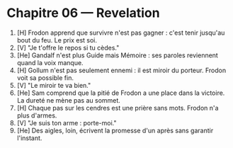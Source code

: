 # Chapitre 06 — Revelation

1. [H] Frodon apprend que survivre n'est pas gagner : c'est tenir jusqu'au bout du feu. Le prix est soi.
2. [V] "Je t'offre le repos si tu cèdes."
3. [He] Gandalf n'est plus Guide mais Mémoire : ses paroles reviennent quand la voix manque.
4. [H] Gollum n'est pas seulement ennemi : il est miroir du porteur. Frodon voit sa possible fin.
5. [V] "Le miroir te va bien."
6. [He] Sam comprend que la pitié de Frodon a une place dans la victoire. La dureté ne mène pas au sommet.
7. [H] Chaque pas sur les cendres est une prière sans mots. Frodon n'a plus d'armes.
8. [V] "Je suis ton arme : porte-moi."
9. [He] Des aigles, loin, écrivent la promesse d'un après sans garantir l'instant.
